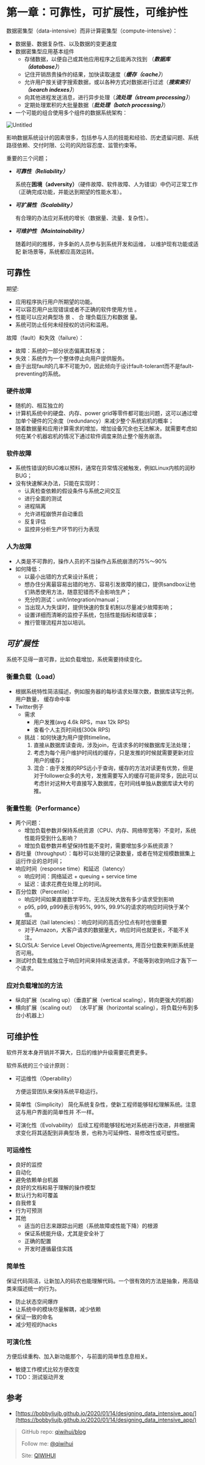 # 第一章：可靠性，可扩展性，可维护性

数据密集型（data-intensive）而非计算密集型（compute-intensive）：

- 数据量、数据复杂性、以及数据的变更速度
- 数据密集型应用基本组件
    - 存储数据，以便自己或其他应用程序之后能再次找到 （***数据库（database）***）
    - 记住开销昂贵操作的结果，加快读取速度（***缓存（cache）***）
    - 允许用户按关键字搜索数据，或以各种方式对数据进行过滤（***搜索索引（search indexes）***）
    - 向其他进程发送消息，进行异步处理（***流处理（stream processing）***）
    - 定期处理累积的大批量数据（***批处理（batch processing）***）
- 一个可能的组合使用多个组件的数据系统架构：

![Untitled](https://user-images.githubusercontent.com/3297411/125434927-f4ac7199-069a-4bd5-8ed8-b5748a1b97da.png)

影响数据系统设计的因素很多，包括参与人员的技能和经验、历史遗留问题、系统路径依赖、交付时限、公司的风险容忍度、监管约束等。

重要的三个问题；

- ***可靠性（Reliability）***

    系统在**困境（adversity）**（硬件故障、软件故障、人为错误）中仍可正常工作（正确完成功能，并能达到期望的性能水准）。

- ***可扩展性（Scalability）***

    有合理的办法应对系统的增长（数据量、流量、复杂性）。

- ***可维护性（Maintainability）***

    随着时间的推移，许多新的人员参与到系统开发和运维， 以维护现有功能或适配 新场景等，系统都应高效运转。

## 可靠性

期望:

- 应用程序执行用户所期望的功能。
- 可以容忍用户出现错误或者不正确的软件使用方怯 。
- 性能可以应对典型场 景 、 合 理负载压力和数据 量。
- 系统可防止任何未经授权的访问和滥用。

故障（fault）和失效（failure）：

- 故障：系统的一部分状态偏离其标准；
- 失效：系统作为一个整体停止向用户提供服务。
- 由于出现fault的几率不可能为0，因此倾向于设计fault-tolerant而不是fault-preventing的系统。

### 硬件故障

- 随机的、相互独立的
- 计算机系统中的硬盘、内存、power grid等零件都可能出问题，这可以通过增加单个硬件的冗余度（redundancy）来减少整个系统宕机的概率；
- 随着数据量和应用计算需求的增加，增加设备冗余也无法解决，就需要考虑如何在某个机器宕机的情况下通过软件调度来防止整个服务崩溃。

### 软件故障

- 系统性错误的BUG难以预料，通常在异常情况被触发，例如Linux内核的润秒BUG；
- 没有快速解决办法，只能在实现时：
    - 认真检查依赖的假设条件与系统之间交互
    - 进行全面的测试
    - 进程隔离
    - 允许进程崩愤并自动重启
    - 反复评估
    - 监控井分析生产环节的行为表现

### 人为故障

- 人类是不可靠的，操作人员的不当操作占系统崩溃的75%～90%
- 如何降低：
    - 以最小出错的方式来设计系统；
    - 想办住分离最容易出错的地方、容易引发故障的接口，提供sandbox让他们熟悉使用方法，随意犯错而不会影响生产；
    - 充分的测试：unit/integration/manual；
    - 当出现人为失误时，提供快速的恢复机制以尽量减少故障影响；
    - 设置详细而清晰的监控子系统，包括性能指标和错误率；
    - 推行管理流程井加以培训。

## ***可扩展性***

系统不见得一直可靠，比如负载增加，系统需要持续变化。

### 衡量负载（Load）

- 根据系统特性简洁描述，例如服务器的每秒请求处理次数，数据库读写比例，用户数量， 缓存命中率
- Twitter例子
    - 需求
        - 用户发推(avg 4.6k RPS，max 12k RPS)
        - 查看个人主页时间线(300k RPS)
    - 挑战：如何快速为用户提供timeline。
        1. 直接从数据库读查询，涉及join，在请求多的时候数据库无法处理；
        2. 考虑为每个用户维护时间线的缓存，只是发推的时候就需要更新对应用户的缓存；
        3. 混合：由于发推的RPS远小于查询，缓存的方法对读更有优势，但是对于follower众多的大号，发推需要写入的缓存可能非常多，因此可以考虑针对这种大号直接写入数据库，在时间线单独从数据库读大号的推。

### 衡量性能（Performance）

- 两个问题：
    - 增加负载参数并保持系统资源（CPU、内存、网络带宽等）不变时，系统性能将受到什么影响？
    - 增加负载参数并希望保持性能不变时，需要增加多少系统资源？
- 吞吐量（throughput）：每秒可以处理的记录数量，或者在特定规模数据集上运行作业的总时间；
- 响应时间（response time）和延迟（latency）
    - 响应时间：网络延迟 + queuing + service time
    - 延迟：请求花费在处理上的时间。
- 百分位数（Percentile）：
    - 响应时间如果直接数学平均，无法反映大致有多少请求受到影响
    - p95, p99, p999表示有95%, 99%, 99.9%的请求的响应时间快于某个值。
- 尾部延迟（tail latencies）：响应时间的高百分位点有时也很重要
    - 对于Amazon，大客户请求的数据量大，响应时间也就更长，不能不关注。
- SLO/SLA: Service Level Objective/Agreements, 用百分位数来判断系统是否可用。
- 测试时负载生成独立于响应时间来持续发送请求，不能等到收到响应才轰下一个请求。

### 应对负载增加的方法

- 纵向扩展（scaling up）（垂直扩展（vertical scaling），转向更强大的机器）
- 横向扩展（scaling out） （水平扩展（horizontal scaling），将负载分布到多台小机器上）

## 可维护性

软件开发本身开销并不算大，日后的维护升级需要花费更多。

软件系统的三个设计原则：

- 可运维性（Operability）

    方便运营团队来保持系统平稳运行。

- 简单性（Simplicity）
简化系统复杂性，使新工程师能够轻松理解系统。注意这与用户界面的简单性并
不一样。
- 可演化性（Evolvability）
后续工程师能够轻松地对系统进行改进，井根据需求变化将其适配到非典型场
景，也称为可延伸性、易修改性或可塑性。

### 可运维性

- 良好的监控
- 自动化
- 避免依赖单台机器
- 良好的文档和易于理解的操作模型
- 默认行为和可覆盖
- 自我修复
- 行为可预测
- 其他
    - 适当的日志来跟踪出问题（系统故障或性能下降）的根源
    - 保证系统能升级，尤其是安全补丁
    - 正确的配置
    - 开发时遵循最佳实践

### 简单性

保证代码简洁，让新加入的码农也能理解代码。一个很有效的方法是抽象，用高级类来描述统一的行为。

- 防止状态空间爆炸
- 让系统中的模块尽量解耦，减少依赖
- 保证一致的命名
- 减少短视的hacks

### 可演化性

方便后续重构、加入新功能那个，与前面的简单性息息相关。

- 敏捷工作模式比较方便改变
- TDD：测试驱动开发

## 参考

- [https://bobbyliujb.github.io/2020/01/14/designing_data_intensive_app/](https://bobbyliujb.github.io/2020/01/14/designing_data_intensive_app/)

> GitHub repo: [qiwihui/blog](https://github.com/qiwihui/blog)
>
> Follow me: [@qiwihui](https://github.com/qiwihui)
>
> Site: [QIWIHUI](https://qiwihui.com)

